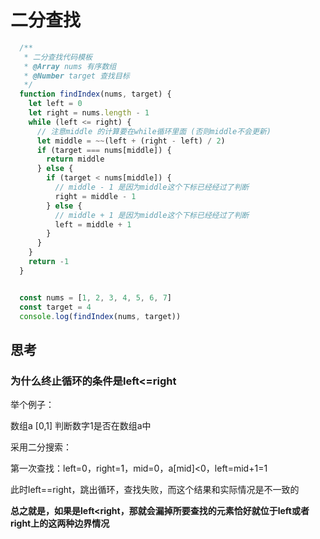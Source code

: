# 二分查找

```javascript
  /**
   * 二分查找代码模板
   * @Array nums 有序数组
   * @Number target 查找目标
   */
  function findIndex(nums, target) {
    let left = 0
    let right = nums.length - 1
    while (left <= right) {
      // 注意middle 的计算要在while循环里面 (否则middle不会更新)
      let middle = ~~(left + (right - left) / 2)
      if (target === nums[middle]) {
        return middle
      } else {
        if (target < nums[middle]) {
          // middle - 1 是因为middle这个下标已经经过了判断
          right = middle - 1
        } else {
          // middle + 1 是因为middle这个下标已经经过了判断
          left = middle + 1
        }
      }
    }
    return -1
  }


  const nums = [1, 2, 3, 4, 5, 6, 7]
  const target = 4
  console.log(findIndex(nums, target))

```


## 思考 

### 为什么终止循环的条件是left<=right


举个例子：

数组a [0,1]  判断数字1是否在数组a中

采用二分搜索：



第一次查找：left=0，right=1，mid=0，a[mid]<0，left=mid+1=1

此时left==right，跳出循环，查找失败，而这个结果和实际情况是不一致的

**总之就是，如果是left<right，那就会漏掉所要查找的元素恰好就位于left或者right上的这两种边界情况**